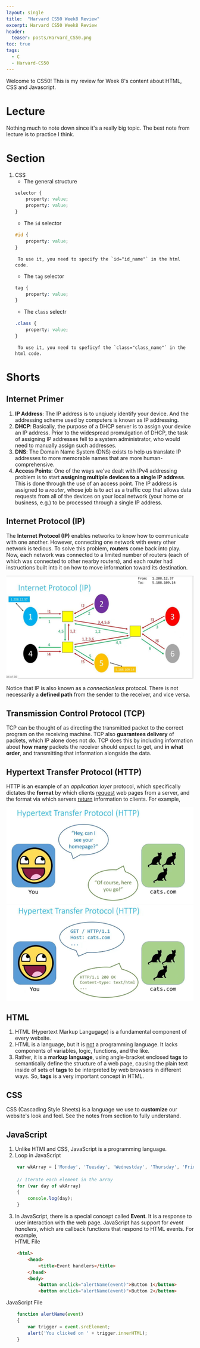 ```yaml
---
layout: single
title:  "Harvard CS50 Week8 Review"
excerpt: Harvard CS50 Week8 Review
header:
  teaser: posts/Harvard_CS50.png
toc: true
tags:
  - C
  - Harvard-CS50
---
```


Welcome to CS50! This is my review for Week 8's content about HTML, CSS and Javascript.

# Lecture
Nothing much to note down since it's a really big topic. The best note from lecture is to practice I think.

# Section
1. CSS
    - The general structure
    ```css
    selector {
        property: value;
        property: value;
    }
    ```
    - The `id` selector
    ```css
    #id {
        property: value;
    }
    ```
        To use it, you need to specify the `id="id_name"` in the html code.
    - The `tag` selector
    ```css
    tag {
        property: value;
    }
    ```
    - The `class` selectr
    ```css
    .class {
        property: value;
    }
    ```
        To use it, you need to speficyf the `class="class_name"` in the html code.

# Shorts
## Internet Primer
1. **IP Address**: The IP address is to unqiuely identify your device. And the addressing scheme used by computers is known as IP addressing.
2. **DHCP**: Basically, the purpose of a DHCP server is to assign your device an IP address. Prior to the widespread promulgation of DHCP, the task of assigning IP addresses fell to a system administrator, who would need to manually assign such addresses.
3. **DNS**: The Domain Name System (DNS) exists to help us translate IP addresses to more memorable names that are more human-comprehensive.
4. **Access Points**: One of the ways we've dealt with IPv4 addressing problem is to start **assigning multiple devices to a single IP address**. This is done through the use of an access point. The IP address is assigned to a *router*, whose job is to act as a traffic cop that allows data requests from all of the devices on your local network (your home or business, e.g.) to be processed through a single IP address.

## Internet Protocol (IP)
The **Internet Protocol (IP)** enables networks to know how to communicate with one another. However, connecting one network with every other network is tedious. To solve this problem, **routers** come back into play. Now, each network was connected to a limited number of routers (each of which was connected to other nearby routers), and each router had instructions built into it on how to move information toward its destination.

<div style="text-align: center;">
    <img src="/images/posts/Internet-Protocol-(IP).jpg">
</div>

Notice that IP is also known as a *connectionless* protocol. There is not necessarily a **defined path** from the sender to the receiver, and vice versa.

## Transmission Control Protocol (TCP)
TCP can be thought of as directing the transmitted packet to the correct program on the receiving machine. TCP also **guarantees delivery** of packets, which IP alone does not do. TCP does this by including information about **how many** packets the receiver should expect to get, and **in what order**, and transmitting that information alongside the data.

## Hypertext Transfer Protocol (HTTP)
HTTP is an example of an *application layer* protocol, which specifically dictates the **format** by which clients <ins>request</ins> web pages from a server, and the format via which servers <ins>return</ins> information to clients. For example,

<div style="text-align: center;">
    <img src="/images/posts/HTTP-1.jpg">
</div>

<div style="text-align: center;">
    <img src="/images/posts/HTTP-2.jpg">
</div>

## HTML
1. HTML (Hypertext Markup Langugage) is a fundamental component of every website.
2. HTML is a language, but it is <ins>not</ins> a programming language. It lacks components of variables, logic, functions, and the like.
3. Rather, it is a **markup language**, using angle-bracket enclosed **tags** to semantically define the structure of a web page, causing the plain text inside of sets of **tags** to be interpreted by web browsers in different ways. So, **tags** is a very important concept in HTML.

## CSS
CSS (Cascading Style Sheets) is a language we use to **customize** our website's look and feel. See the notes from section to fully understand.

## JavaScript
1. Unlike HTMl and CSS, JavaScript is a programming language.
2. Loop in JavaScript
```javascript
    var wkArray = ['Monday', 'Tuesday', 'Wednestday', 'Thursday', 'Friday', 'Saturday', 'Sunday'];

    // Iterate each element in the array
    for (var day of wkArray)
    {
        console.log(day);
    }
```
3. In JavaScript, there is a special concept called **Event**. It is a response to user interaction with the web page. JavaScript has support for *event handlers*, which are callback functions that respond to HTML events. For example, \
HTML File
```html
    <html>
        <head>
            <title>Event handlers</title>
        </head>
        <body>
            <button onclick="alertName(event)">Button 1</button>
            <button onclick="alertName(event)">Button 2</button>
```
JavaScript File
```javascript
    function alertName(event)
    {
        var trigger = event.srcElement;
        alert('You clicked on ' + trigger.innerHTML);
    }
```
